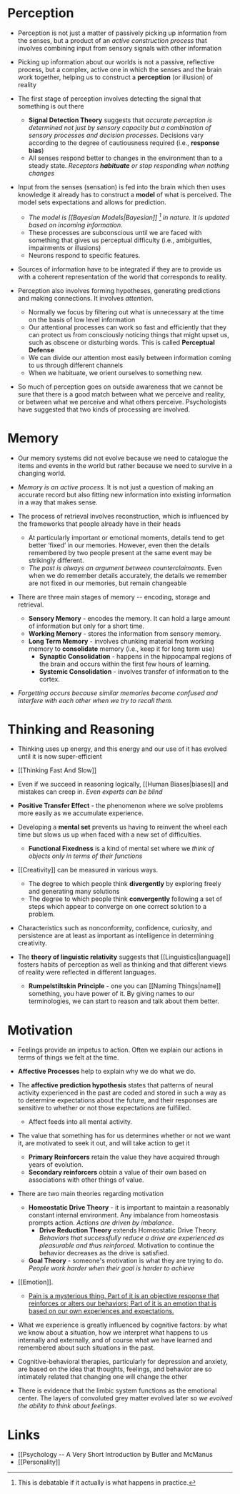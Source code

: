 # Perception
* Perception is not just a matter of passively picking up information from the senses, but a product of an *active construction process* that involves combining input from sensory signals with other information
* Picking up information about our worlds is not a passive, reflective process, but a complex, active one in which the senses and the brain work together, helping us to construct a **perception** (or illusion) of reality

* The first stage of perception involves detecting the signal that something is out  there
	* **Signal Detection Theory** suggests that *accurate perception is determined not just by sensory capacity but a combination of sensory processes and decision processes*. Decisions vary according to the degree of cautiousness required (i.e., **response bias**) 
	* All senses respond better to changes in the environment than to a steady state. *Receptors **habituate** or stop responding when nothing changes* 

* Input from the senses (sensation) is fed into the brain which then uses knowledge it already has to construct a **model** of what is perceived. The model sets expectations and allows for prediction.
	* *The model is [[Bayesian Models|Bayesian]] [^per_1] in nature. It is updated based on incoming information*.
	* These processes are subconscious until we are faced with something that gives us perceptual difficulty (i.e., ambiguities, impairments or illusions)
	* Neurons respond to specific features.

* Sources of information have to be integrated if they are to provide us with a coherent representation of the world that corresponds to reality.

* Perception also involves forming hypotheses, generating predictions and making connections. It involves *attention*.
	* Normally we focus by filtering out what is unnecessary at the time on the basis of low level information
	* Our attentional processes can work so fast and efficiently that they can protect us from consciously noticing things that might upset us, such as obscene or disturbing words. This is called **Perceptual Defense**
	* We can divide our attention most easily between information coming to us through different channels
	* When we habituate, we orient ourselves to something new.

* So much of perception goes on outside awareness that we cannot be sure that there is a good match between what we perceive and reality, or between what we perceive and what others perceive. Psychologists have suggested that two kinds of processing are involved.

[^per_1]: This is debatable if it actually is what happens in practice.

# Memory
* Our memory systems did not evolve because we need to catalogue the items and events in the world but rather because we need to survive in a changing world.

* *Memory is an active process.* It is not just a question of making an accurate record but also fitting new information into existing information in a way that makes sense.
* The process of retrieval involves reconstruction, which is influenced by the frameworks that people already have in their heads
	* At particularly important or emotional moments, details tend to get better ‘fixed’ in our memories. However, even then the details remembered by two people present at the same event may be strikingly different. 
	* *The past is always an argument between counterclaimants*. Even when we do remember details accurately, the details we remember are not fixed in our memories, but remain changeable

* There are three main stages of memory -- encoding, storage and retrieval.
	* **Sensory Memory** - encodes the memory. It can hold a large amount of information but only for a short time.
	* **Working Memory** - stores the information from sensory memory.
	* **Long Term Memory** - involves chunking material from working memory to **consolidate** memory (i.e., keep it for long term use)
		* **Synaptic Consolidation** - happens in the hippocampal regions of the brain and occurs within the first few hours of learning.
		* **Systemic Consolidation** - involves transfer of information to the cortex.

* *Forgetting occurs because similar memories become confused and interfere with each other when we try to recall them.*

# Thinking and Reasoning
* Thinking uses up energy, and this energy and our use of it has evolved until it is now super-efficient
* [[Thinking Fast And Slow]]

* Even if we succeed in reasoning logically, [[Human Biases|biases]] and mistakes can creep in. *Even experts can be blind*
* **Positive Transfer Effect** - the phenomenon where we solve problems more easily as we accumulate experience. 
* Developing a **mental set** prevents us having to reinvent the wheel each time but slows us up when faced with a new set of difficulties. 
	* **Functional Fixedness** is a kind of mental set where we *think of objects only in terms of their functions*

* [[Creativity]] can be measured in various ways.
	* The degree to which people think **divergently** by exploring freely and generating many solutions 
	* The degree to which people think **convergently** following a set of steps which appear to converge on one correct solution to a problem.
* Characteristics such as nonconformity, confidence, curiosity, and persistence are at least as important as intelligence in determining creativity.

* The **theory of linguistic relativity** suggests that [[Linguistics|language]] fosters habits of perception as well as thinking and that different views of reality were reflected in different languages. 
	* **Rumpelstiltskin Principle** -  one you can [[Naming Things|name]] something, you have power of it. By giving names to our terminologies, we can start to reason and talk about them better.

# Motivation
* Feelings provide an impetus to action. Often we explain our actions in terms of things we felt at the time. 
* **Affective Processes** help to explain why we do what we do. 

* The **affective prediction hypothesis** states that patterns of neural activity experienced in the past are coded and stored in such a way as to determine expectations about the future, and their responses are sensitive to whether or not those expectations are fulfilled.
	* Affect feeds into all mental activity.

* The value that something has for us determines whether or not we want it, are motivated to seek it out, and will take action to get it
	* **Primary Reinforcers** retain the value they have acquired through years of evolution.
	* **Secondary reinforcers** obtain a value of their own based on associations with other things of value.

* There are two main theories regarding motivation
	* **Homeostatic Drive Theory** - it is important to maintain a reasonably constant internal environment. Any imbalance from homeostasis prompts action. *Actions are driven by imbalance*. 
		* **Drive Reduction Theory** extends Homeostatic Drive Theory. *Behaviors that successfully reduce a drive are experienced as pleasurable and thus reinforced*. Motivation to continue the behavior decreases as the drive is satisfied. 
	* **Goal Theory** - someone's motivation is what they are trying to do. *People work harder when their goal is harder to achieve*

* [[Emotion]].
	*  [Pain is a mysterious thing. Part of it is an objective response that reinforces or alters our behaviors; Part of it is an emotion that is based on our own experiences and expectations.](https://www.youtube.com/watch?v=hax2be-DlhY) 


* What we experience is greatly influenced by cognitive factors: by what we know about a situation, how we interpret what happens to us internally and externally, and of course what we have learned and remembered about such situations in the past.
* Cognitive-behavioral therapies, particularly for depression and anxiety, are based on the idea that thoughts, feelings, and behavior are so intimately related that changing one will change the other

* There is evidence that the limbic system functions as the emotional center. The layers of convoluted grey matter evolved later so *we evolved the ability to think about feelings*.

# Links
* [[Psychology -- A Very Short Introduction by Butler and McManus
* [[Personality]]
